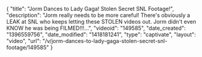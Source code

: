 {
    "title": "Jorm Dances to Lady Gaga! Stolen Secret SNL Footage!",
    "description": "Jorm really needs to be more careful! There's obviously a LEAK at SNL who keeps letting these STOLEN videos out. Jorm didn't even KNOW he was being FILMED!!!...",
    "videoid": "149585",
    "date_created": "1396559756",
    "date_modified": "1418181241",
    "type": "captivate",
    "layout": "video",
    "url": "\/v\/jorm-dances-to-lady-gaga-stolen-secret-snl-footage\/149585"
}